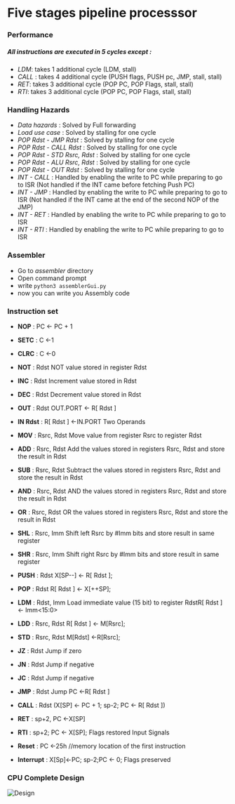 # Five stages pipeline processsor

### Performance

##### All instructions are executed in 5 cycles except :

- _LDM_: takes 1 additional cycle (LDM, stall)
- _CALL_ : takes 4 additional cycle (PUSH flags, PUSH pc, JMP, stall, stall)
- _RET_: takes 3 additional cycle (POP PC, POP Flags, stall, stall)
- _RTI_: takes 3 additional cycle (POP PC, POP Flags, stall, stall)

### Handling Hazards

- _Data hazards_ : Solved by Full forwarding
- _Load use case_ : Solved by stalling for one cycle
- _POP Rdst - JMP Rdst_ : Solved by stalling for one cycle
- _POP Rdst - CALL Rdst_ : Solved by stalling for one cycle
- _POP Rdst - STD Rsrc, Rdst_ : Solved by stalling for one cycle
- _POP Rdst - ALU Rsrc, Rdst_ : Solved by stalling for one cycle
- _POP Rdst - OUT Rdst_ : Solved by stalling for one cycle
- _INT - CALL_ : Handled by enabling the write to PC while preparing to go to ISR (Not handled if the INT came before fetching Push PC)
- _INT - JMP_ : Handled by enabling the write to PC while preparing to go to ISR (Not handled if the INT came at the end of the second NOP of the JMP)
- _INT - RET_ : Handled by enabling the write to PC while preparing to go to ISR
- _INT - RTI_ : Handled by enabling the write to PC while preparing to go to ISR

### Assembler

- Go to _assembler_ directory
- Open command prompt
- write `python3 assemblerGui.py`
- now you can write you Assembly code

### Instruction set

- **NOP** : PC ← PC + 1
- **SETC** : C ←1
- **CLRC** : C ←0
- **NOT** : Rdst NOT value stored in register Rdst
- **INC** : Rdst Increment value stored in Rdst
- **DEC** : Rdst Decrement value stored in Rdst
- **OUT** : Rdst OUT.PORT ← R[ Rdst ]
- **IN Rdst** : R[ Rdst ] ←IN.PORT Two Operands
- **MOV** : Rsrc, Rdst Move value from register Rsrc to register Rdst
- **ADD** : Rsrc, Rdst Add the values stored in registers Rsrc, Rdst and store the result in Rdst
- **SUB** : Rsrc, Rdst Subtract the values stored in registers Rsrc, Rdst and store the result in Rdst
- **AND** : Rsrc, Rdst AND the values stored in registers Rsrc, Rdst and store the result in Rdst
- **OR** : Rsrc, Rdst OR the values stored in registers Rsrc, Rdst and store the result in Rdst
- **SHL** : Rsrc, Imm Shift left Rsrc by #Imm bits and store result in same register
- **SHR** : Rsrc, Imm Shift right Rsrc by #Imm bits and store result in same register

- **PUSH** : Rdst X[SP--] ← R[ Rdst ];
- **POP** : Rdst R[ Rdst ] ← X[++SP];
- **LDM** : Rdst, Imm Load immediate value (15 bit) to register RdstR[ Rdst ] ← Imm<15:0>
- **LDD** : Rsrc, Rdst R[ Rdst ] ← M[Rsrc];
- **STD** : Rsrc, Rdst M[Rdst] ←R[Rsrc];

- **JZ** : Rdst Jump if zero
- **JN** : Rdst Jump if negative
- **JC** : Rdst Jump if negative
- **JMP** : Rdst Jump PC ←R[ Rdst ]
- **CALL** : Rdst (X[SP] ← PC + 1; sp-2; PC ← R[ Rdst ])
- **RET** : sp+2, PC ←X[SP]
- **RTI** : sp+2; PC ← X[SP]; Flags restored Input Signals

- **Reset** : PC ←25h //memory location of the first instruction
- **Interrupt** : X[Sp]←PC; sp-2;PC ← 0; Flags preserved

### CPU Complete Design

![Design](https://user-images.githubusercontent.com/82395903/209969151-4953b7fb-503e-4c08-8fbe-04904af3de3d.png)
